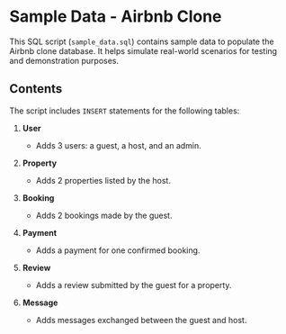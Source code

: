 # Sample Data - Airbnb Clone

This SQL script (`sample_data.sql`) contains sample data to populate the Airbnb clone database. It helps simulate real-world scenarios for testing and demonstration purposes.

## Contents

The script includes `INSERT` statements for the following tables:

1. **User**  
   - Adds 3 users: a guest, a host, and an admin.

2. **Property**  
   - Adds 2 properties listed by the host.

3. **Booking**  
   - Adds 2 bookings made by the guest.

4. **Payment**  
   - Adds a payment for one confirmed booking.

5. **Review**  
   - Adds a review submitted by the guest for a property.

6. **Message**  
   - Adds messages exchanged between the guest and host.



